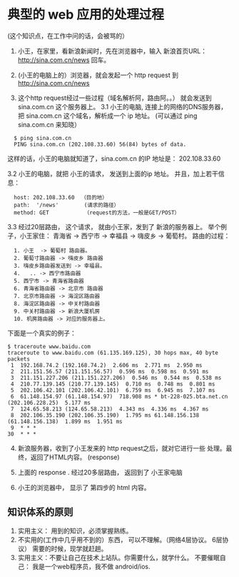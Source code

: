 # 典型的 web 应用的处理过程

(这个知识点，在工作中问的话，会被骂的）

1. 小王，在家里，看新浪新闻时，先在浏览器中，输入 新浪首页URL： http://sina.com.cn/news 回车。

2. (小王的电脑上的）浏览器，就会发起一个 http request 到 http://sina.com.cn/news

3. 这个http request经过一些过程（域名解析阿，路由阿。。） 就会发送到 sina.com.cn 这个服务器上。
  3.1 小王的电脑, 连接上的网络的DNS服务器，把 sina.com.cn
  这个域名，解析成一个 ip 地址。
  (可以通过 ping sina.com.cn 来知晓）

```
  $ ping sina.com.cn
  PING sina.com.cn (202.108.33.60) 56(84) bytes of data.
```

  这样的话，小王的电脑就知道了，sina.com.cn 的IP 地址是： 202.108.33.60

  3.2 小王的电脑，就把 小王的请求， 发送到上面的ip 地址。 并且，加上若干信息：

```
  host: 202.108.33.60  （目的地）
  path:  '/news'        (请求的路径）
  method: GET           （request的方法，一般是GET/POST）
```

  3.3 经过20层路由， 这个请求， 就由小王家，发到了 新浪的服务器上。
  举个例子，小王家住： 青海省 -> 西宁市 -> 幸福县 -> 嗨皮乡 -> 葡萄村。
  路由的过程：

```
  1. 小王  -> 葡萄村 路由器。
  2. 葡萄寸路由器 -> 嗨皮乡 路由器
  3. 嗨皮乡路由器发送到 -> 幸福县。
  4.   .. -> 西宁市路由器
  5. 西宁市 -> 青海省路由器
  6. 青海省路由器 -> 北京市 路由器
  7. 北京市路由器 -> 海淀区路由器
  8. 海淀区路由器 -> 中关村路由器
  9. 中关村路由器 -> 新浪大厦机房
  10. 机房路由器 -> 对应的服务器上。
```

下面是一个真实的例子：

```
$ traceroute www.baidu.com
traceroute to www.baidu.com (61.135.169.125), 30 hops max, 40 byte packets
 1  192.168.74.2 (192.168.74.2)  2.606 ms  2.771 ms  2.950 ms
 2  211.151.56.57 (211.151.56.57)  0.596 ms  0.598 ms  0.591 ms
 3  211.151.227.206 (211.151.227.206)  0.546 ms  0.544 ms  0.538 ms
 4  210.77.139.145 (210.77.139.145)  0.710 ms  0.748 ms  0.801 ms
 5  202.106.42.101 (202.106.42.101)  6.759 ms  6.945 ms  7.107 ms
 6  61.148.154.97 (61.148.154.97)  718.908 ms * bt-228-025.bta.net.cn (202.106.228.25)  5.177 ms
 7  124.65.58.213 (124.65.58.213)  4.343 ms  4.336 ms  4.367 ms
 8  202.106.35.190 (202.106.35.190)  1.795 ms 61.148.156.138 (61.148.156.138)  1.899 ms  1.951 ms
 9  * * *
30  * * *
```

4. 新浪服务器，收到了小王发来的 http request之后，就对它进行一些
处理。最终，返回了HTML内容。 (response)

5. 上面的 response . 经过20多层路由， 返回到了 小王家电脑

6. 小王的浏览器中， 显示了 第四步的 html 内容。

## 知识体系的原则

1. 实用主义： 用到的知识，必须掌握熟练。
2. 不实用的(工作中几乎用不到的）东西， 可以不理解。（网络4层协议。 6层协议）
需要的时候，现学就赶趟。
3. 实用主义：不要让自己在技术上站队。你需要什么，就学什么。
不要催眠自己： 我是一个web程序员，我不做  android/ios.
